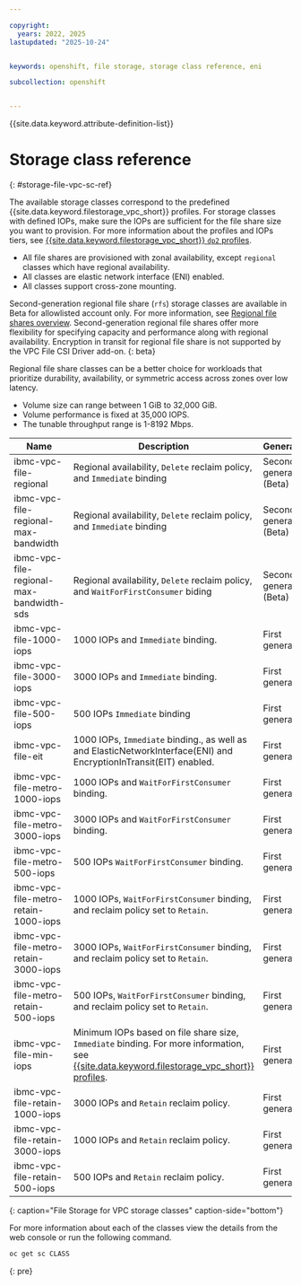 ```yaml
---

copyright: 
  years: 2022, 2025
lastupdated: "2025-10-24"


keywords: openshift, file storage, storage class reference, eni

subcollection: openshift


---
```


{{site.data.keyword.attribute-definition-list}}


# Storage class reference
{: #storage-file-vpc-sc-ref}

The available storage classes correspond to the predefined {{site.data.keyword.filestorage_vpc_short}} profiles. For storage classes with defined IOPs, make sure the IOPs are sufficient for the file share size you want to provision. For more information about the profiles and IOPs tiers, see [{{site.data.keyword.filestorage_vpc_short}} `dp2` profiles](/docs/vpc?topic=vpc-file-storage-profiles&interface=ui#dp2-profile).

- All file shares are provisioned with zonal availability, except `regional` classes which have regional availability.
- All classes are elastic network interface (ENI) enabled.
- All classes support cross-zone mounting.

Second-generation regional file share (`rfs`) storage classes are available in Beta for allowlisted account only. For more information, see [Regional file shares overview](/docs/vpc?topic=vpc-file-storage-vpc-about#regional-file-storage-overview). Second-generation regional file shares offer more flexibility for specifying capacity and performance along with regional availability. Encryption in transit for regional file share is not supported by the VPC File CSI Driver add-on.
{: beta}

Regional file share classes can be a better choice for workloads that prioritize durability, availability, or symmetric access across zones over low latency.
- Volume size can range between 1 GiB to 32,000 GiB.
- Volume performance is fixed at 35,000 IOPS.
- The tunable throughput range is 1-8192 Mbps.

| Name | Description | Generation |
| --- | --- | --- |
| ibmc-vpc-file-regional | Regional availability, `Delete` reclaim policy, and `Immediate` binding | Second generation (Beta)| 
| ibmc-vpc-file-regional-max-bandwidth | Regional availability, `Delete` reclaim policy, and `Immediate` binding | Second generation  (Beta)| 
| ibmc-vpc-file-regional-max-bandwidth-sds | Regional availability, `Delete` reclaim policy, and `WaitForFirstConsumer` biding | Second generation  (Beta)|
| ibmc-vpc-file-1000-iops | 1000 IOPs and `Immediate` binding. | First generation | 
| ibmc-vpc-file-3000-iops | 3000 IOPs and `Immediate` binding. | First generation | 
| ibmc-vpc-file-500-iops | 500 IOPs `Immediate` binding | First generation | 
| ibmc-vpc-file-eit | 1000 IOPs, `Immediate` binding., as well as and ElasticNetworkInterface(ENI) and EncryptionInTransit(EIT) enabled. | First generation | 
| ibmc-vpc-file-metro-1000-iops | 1000 IOPs and `WaitForFirstConsumer` binding. | First generation | 
| ibmc-vpc-file-metro-3000-iops | 3000 IOPs and `WaitForFirstConsumer` binding. | First generation | 
| ibmc-vpc-file-metro-500-iops | 500 IOPs `WaitForFirstConsumer` binding. | First generation | 
| ibmc-vpc-file-metro-retain-1000-iops | 1000 IOPs, `WaitForFirstConsumer` binding, and reclaim policy set to `Retain`. | First generation | 
| ibmc-vpc-file-metro-retain-3000-iops | 3000 IOPs, `WaitForFirstConsumer` binding, and reclaim policy set to `Retain`. | First generation | 
| ibmc-vpc-file-metro-retain-500-iops | 500 IOPs, `WaitForFirstConsumer` binding, and reclaim policy set to `Retain`. | First generation | 
| ibmc-vpc-file-min-iops | Minimum IOPs based on file share size, `Immediate` binding. For more information, see [{{site.data.keyword.filestorage_vpc_short}} profiles](/docs/vpc?topic=vpc-file-storage-profiles&interface=ui#dp2-profile). | First generation | 
| ibmc-vpc-file-retain-1000-iops | 3000 IOPs and `Retain` reclaim policy. | First generation | 
| ibmc-vpc-file-retain-3000-iops | 1000 IOPs and `Retain` reclaim policy. | First generation | 
| ibmc-vpc-file-retain-500-iops | 500 IOPs and `Retain` reclaim policy. | First generation | 
{: caption="File Storage for VPC storage classes" caption-side="bottom"}

For more information about each of the classes view the details from the web console or run the following command.

```sh
oc get sc CLASS
```
{: pre}
